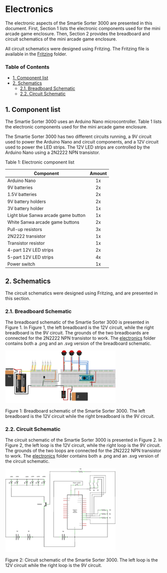 # Electronics

The electronic aspects of the Smartie Sorter 3000 are presented in this document. First, Section 1 lists the electronic components used for the mini arcade game enclosure. Then, Section 2 provides the breadboard and circuit schematics of the mini arcade game enclosure.

All circuit schematics were designed using Fritzing. The Fritzing file is available in the [Fritzing](https://github.com/pieterberg/Smartie-Sorter/tree/main/documentation/electronics/fritzing) folder.

### Table of Contents

- [1. Component list](#1-component-list)
- [2. Schematics](#2-schematics)
  - [2.1. Breadboard Schematic](#21-breadboard-schematic)
  - [2.2. Circuit Schematic](#22-circuit-schematic)

## 1. Component list

The Smartie Sorter 3000 uses an Arduino Nano microcontroller. Table 1 lists the electronic components used for the mini arcade game enclosure.

The Smartie Sorter 3000 has two different circuits running, a 9V circuit used to power the Arduino Nano and circuit components, and a 12V circuit used to power the LED strips. The 12V LED strips are controlled by the Arduino Nano using a 2N2222 NPN transistor.

Table 1: Electronic component list

| Component                           | Amount |
|-------------------------------------|:------:|
| Arduino Nano                        |   1x   |
| 9V batteries                        |   2x   |
| 1.5V batteries                      |   2x   |
| 9V battery holders                  |   2x   |
| 3V battery holder                   |   1x   |
| Light blue Sanwa arcade game button |   1x   |
| White Sanwa arcade game buttons     |   2x   |
| Pull-up resistors                   |   3x   |
| 2N2222 transistor                   |   1x   |
| Transistor resistor                 |   1x   |
| 4-part 12V LED strips               |   2x   |
| 5-part 12V LED strips               |   4x   |
| Power switch                        |   1x   |


## 2. Schematics

The circuit schematics were designed using Fritzing, and are presented in this section.

### 2.1. Breadboard Schematic

The breadboard schematic of the Smartie Sorter 3000 is presented in Figure 1. In Figure 1, the left breadboard is the 12V circuit, while the right breadboard is the 9V circuit. The grounds of the two breadboards are connected for the 2N2222 NPN transistor to work. The [electronics](https://github.com/pieterberg/Smartie-Sorter/tree/main/documentation/electronics) folder contains both a .png and an .svg version of the breadboard schematic.

<img src="https://github.com/pieterberg/Smartie-Sorter/blob/main/documentation/electronics/breadboard.png" alt="Breadboard schematic" width="70%">

Figure 1: Breadboard schematic of the Smartie Sorter 3000. The left breadboard is the 12V circuit while the right breadboard is the 9V circuit.

### 2.2. Circuit Schematic

The circuit schematic of the Smartie Sorter 3000 is presented in Figure 2. In Figure 2, the left loop is the 12V circuit, while the right loop is the 9V circuit. The grounds of the two loops are connected for the 2N2222 NPN transistor to work. The [electronics](https://github.com/pieterberg/Smartie-Sorter/tree/main/documentation/electronics) folder contains both a .png and an .svg version of the circuit schematic.

<img src="https://github.com/pieterberg/Smartie-Sorter/blob/main/documentation/electronics/schematic.png" alt="Schematic" width="70%">

Figure 2: Circuit schematic of the Smartie Sorter 3000. The left loop is the 12V circuit while the right loop is the 9V circuit.
